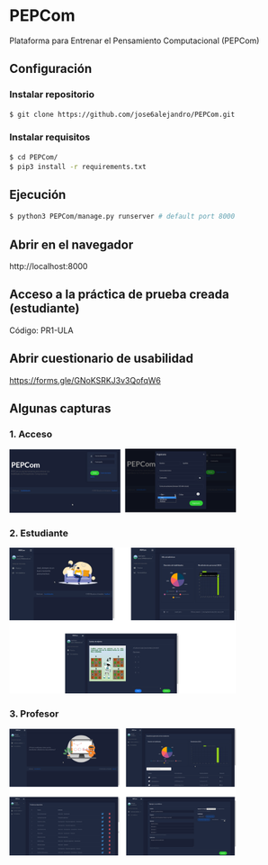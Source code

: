 # PEPCom
Plataforma para Entrenar el Pensamiento Computacional (PEPCom)

## Configuración
### Instalar repositorio
```bash
$ git clone https://github.com/jose6alejandro/PEPCom.git
```
### Instalar requisitos
```bash
$ cd PEPCom/
$ pip3 install -r requirements.txt
```
## Ejecución
```bash
$ python3 PEPCom/manage.py runserver # default port 8000
```
## Abrir en el navegador 
http://localhost:8000

## Acceso a la práctica de prueba creada (estudiante)
Código: PR1-ULA

## Abrir cuestionario de usabilidad
https://forms.gle/GNoKSRKJ3v3QofqW6

## Algunas capturas

### 1. Acceso
<img src="PEPCom/static/assets/img/screenshots/c1.png" width="80%" height="80%"/>

### 2. Estudiante
<img src="PEPCom/static/assets/img/screenshots/c2.png" width="80%" height="80%"/>

### 3. Profesor
<img src="PEPCom/static/assets/img/screenshots/c3.png" width="80%" height="80%"/>

